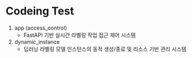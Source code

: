 # Codeing Test

1. app (access_control)
   - FastAPI 기반 실시간 라벨링 작업 접근 제어 시스템
2. dynamic_instance
   - 딥러닝 라벨링 모델 인스턴스의 동적 생성/종료 및 리소스 기반 관리 시스템 
